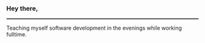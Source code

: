 ### Hey there,

<hr style="border:1px solid gray">

Teaching myself software development in the evenings while working fulltime. 

<!---
mindofadam/mindofadam is a ✨ special ✨ repository because its `README.md` (this file) appears on your GitHub profile.
You can click the Preview link to take a look at your changes.
--->
